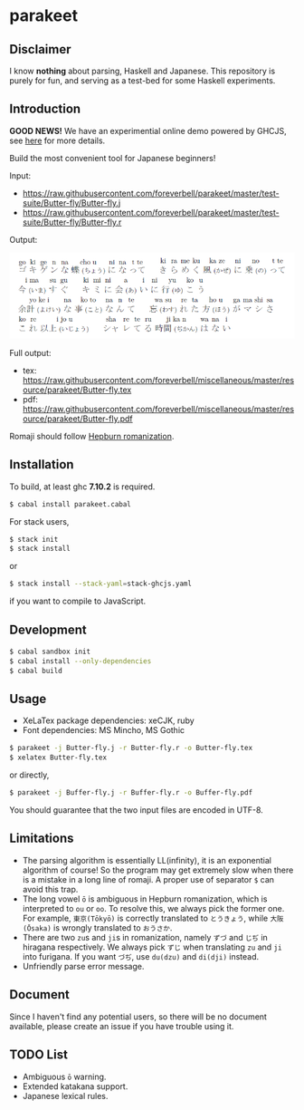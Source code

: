 # parakeet

## Disclaimer

I know **nothing** about parsing, Haskell and Japanese. This repository is purely for fun, and serving as a test-bed for some Haskell experiments. 

## Introduction

**GOOD NEWS!** We have an experimential online demo powered by GHCJS, see [here](https://foreverbell.github.io/parakeet) for more details.

Build the most convenient tool for Japanese beginners!

Input:

* https://raw.githubusercontent.com/foreverbell/parakeet/master/test-suite/Butter-fly/Butter-fly.j
* https://raw.githubusercontent.com/foreverbell/parakeet/master/test-suite/Butter-fly/Butter-fly.r

Output:

![](https://raw.githubusercontent.com/foreverbell/miscellaneous/master/resource/parakeet/Butter-fly.png)

Full output:

* tex: https://raw.githubusercontent.com/foreverbell/miscellaneous/master/resource/parakeet/Butter-fly.tex
* pdf: https://raw.githubusercontent.com/foreverbell/miscellaneous/master/resource/parakeet/Butter-fly.pdf

Romaji should follow [Hepburn romanization](https://en.wikipedia.org/wiki/Hepburn_romanization).

## Installation

To build, at least ghc **7.10.2** is required.

```bash
$ cabal install parakeet.cabal
```

For stack users, 

```bash
$ stack init
$ stack install
```

or

```bash
$ stack install --stack-yaml=stack-ghcjs.yaml
```

if you want to compile to JavaScript.

## Development

```bash
$ cabal sandbox init
$ cabal install --only-dependencies
$ cabal build
```

## Usage

* XeLaTex package dependencies: xeCJK, ruby
* Font dependencies: MS Mincho, MS Gothic

```bash
$ parakeet -j Butter-fly.j -r Butter-fly.r -o Butter-fly.tex
$ xelatex Butter-fly.tex
```

or directly,

```bash
$ parakeet -j Buffer-fly.j -r Buffer-fly.r -o Buffer-fly.pdf
```

You should guarantee that the two input files are encoded in UTF-8.

## Limitations

* The parsing algorithm is essentially LL(infinity), it is an exponential algorithm of course! So the program may get extremely slow when there is a mistake in a long line of romaji. A proper use of separator `$` can avoid this trap.
* The long vowel `ō` is ambiguous in Hepburn romanization, which is interpreted to `ou` or `oo`. To resolve this, we always pick the former one. For example, `東京(Tōkyō)` is correctly translated to `とうきょう`, while `大阪(Ōsaka)` is wrongly translated to `おうさか`.
* There are two `zu`s and `ji`s in romanization, namely `ずづ` and `じぢ` in hiragana respectively. We always pick `ずじ` when translating `zu` and `ji` into furigana. If you want `づぢ`, use `du(dzu)` and `di(dji)` instead.
* Unfriendly parse error message.

## Document

Since I haven't find any potential users, so there will be no document available, please create an issue if you have trouble using it.

## TODO List

* Ambiguous `ō` warning.
* Extended katakana support.
* Japanese lexical rules.
